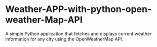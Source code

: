 # Weather-APP-with-python-open-weather-Map-API
A simple Python application that fetches and displays current weather information for any city using the OpenWeatherMap API.
